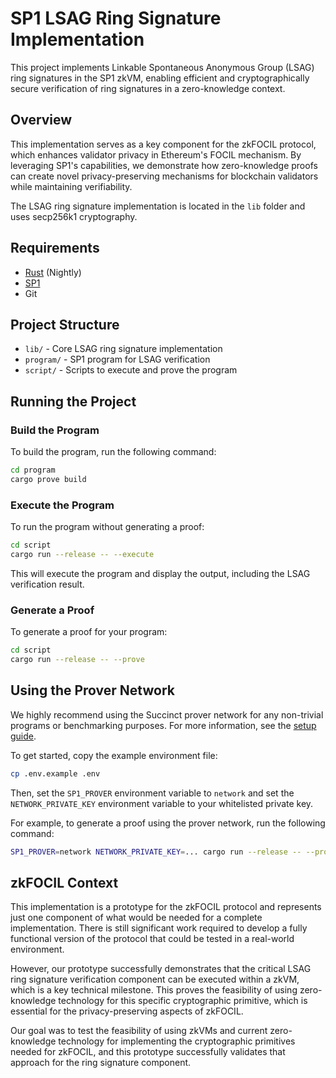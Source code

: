 # SP1 LSAG Ring Signature Implementation

This project implements Linkable Spontaneous Anonymous Group (LSAG) ring signatures in the SP1 zkVM, enabling efficient and cryptographically secure verification of ring signatures in a zero-knowledge context.

## Overview

This implementation serves as a key component for the zkFOCIL protocol, which enhances validator privacy in Ethereum's FOCIL mechanism. By leveraging SP1's capabilities, we demonstrate how zero-knowledge proofs can create novel privacy-preserving mechanisms for blockchain validators while maintaining verifiability.

The LSAG ring signature implementation is located in the `lib` folder and uses secp256k1 cryptography.

## Requirements
- [Rust](https://rustup.rs/) (Nightly)
- [SP1](https://docs.succinct.xyz/getting-started/install.html)
- Git

## Project Structure
- `lib/` - Core LSAG ring signature implementation
- `program/` - SP1 program for LSAG verification
- `script/` - Scripts to execute and prove the program

## Running the Project

### Build the Program
To build the program, run the following command:
```sh
cd program
cargo prove build
```

### Execute the Program
To run the program without generating a proof:
```sh
cd script
cargo run --release -- --execute
```
This will execute the program and display the output, including the LSAG verification result.

### Generate a Proof
To generate a proof for your program:
```sh
cd script
cargo run --release -- --prove
```

## Using the Prover Network

We highly recommend using the Succinct prover network for any non-trivial programs or benchmarking purposes. For more information, see the [setup guide](https://docs.succinct.xyz/docs/generating-proofs/prover-network).

To get started, copy the example environment file:
```sh
cp .env.example .env
```

Then, set the `SP1_PROVER` environment variable to `network` and set the `NETWORK_PRIVATE_KEY` environment variable to your whitelisted private key.

For example, to generate a proof using the prover network, run the following command:
```sh
SP1_PROVER=network NETWORK_PRIVATE_KEY=... cargo run --release -- --prove
```

## zkFOCIL Context

This implementation is a prototype for the zkFOCIL protocol and represents just one component of what would be needed for a complete implementation. There is still significant work required to develop a fully functional version of the protocol that could be tested in a real-world environment.

However, our prototype successfully demonstrates that the critical LSAG ring signature verification component can be executed within a zkVM, which is a key technical milestone. This proves the feasibility of using zero-knowledge technology for this specific cryptographic primitive, which is essential for the privacy-preserving aspects of zkFOCIL.

Our goal was to test the feasibility of using zkVMs and current zero-knowledge technology for implementing the cryptographic primitives needed for zkFOCIL, and this prototype successfully validates that approach for the ring signature component.
